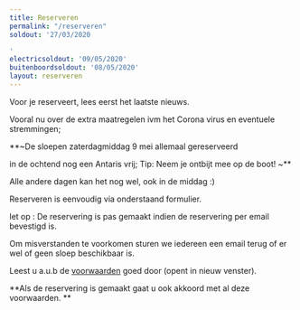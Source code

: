```yaml
---
title: Reserveren
permalink: "/reserveren"
soldout: '27/03/2020

'
electricsoldout: '09/05/2020'
buitenboordsoldout: '08/05/2020'
layout: reserveren
---
```


Voor je reserveert, lees eerst het laatste nieuws.

Vooral nu over de extra maatregelen ivm het Corona virus en eventuele stremmingen;



**~De sloepen zaterdagmiddag 9 mei allemaal gereserveerd

in de ochtend nog een Antaris vrij;    Tip: Neem je ontbijt mee op de boot! ~**

Alle andere dagen kan het nog wel, ook in de middag :)
 
Reserveren is eenvoudig via onderstaand formulier.

let op : De reservering is pas gemaakt indien de reservering per email bevestigd is.

Om misverstanden te voorkomen sturen we iedereen een email terug of er wel of geen sloep beschikbaar is.

Leest u a.u.b de [voorwaarden](voorwaarden) goed door (opent in nieuw venster).

**Als de reservering is gemaakt gaat u ook akkoord met al deze voorwaarden.
**
 

